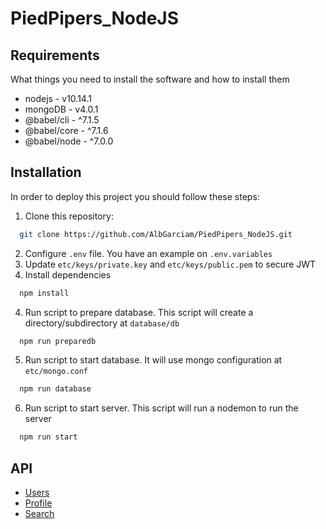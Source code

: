 # PiedPipers_NodeJS

## Requirements

What things you need to install the software and how to install them

- nodejs - v10.14.1
- mongoDB - v4.0.1
- @babel/cli - ^7.1.5
- @babel/core - ^7.1.6
- @babel/node - ^7.0.0

## Installation

In order to deploy this project you should follow these steps:

1. Clone this repository:

```bash
  git clone https://github.com/AlbGarciam/PiedPipers_NodeJS.git
```

2. Configure `.env` file. You have an example on `.env.variables`
3. Update `etc/keys/private.key` and `etc/keys/public.pem` to secure JWT
4. Install dependencies

```bash
  npm install
```

4. Run script to prepare database. This script will create a directory/subdirectory at `database/db`

```bash
  npm run preparedb
```

5. Run script to start database. It will use mongo configuration at `etc/mongo.conf`

```bash
  npm run database
```

6. Run script to start server. This script will run a nodemon to run the server

```bash
  npm run start
```

## API

- [Users](./docs/user.md)
- [Profile](./docs/profile.md)
- [Search](./docs/search.md)
